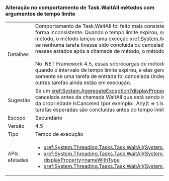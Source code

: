 ### <a name="change-in-behavior-for-taskwaitall-methods-with-time-out-arguments"></a>Alteração no comportamento de Task.WaitAll métodos com argumentos de tempo limite

|   |   |
|---|---|
|Detalhes|Comportamento de Task.WaitAll foi feito mais consistente no .NET 4.5.In o .NET Framework 4, esses métodos se comportam de forma inconsistente. Quando o tempo limite expirou, se uma ou mais tarefas foram concluídas ou canceladas antes da chamada de método, o método lançou uma exceção <xref:System.AggregateException?displayProperty=name>. Quando o tempo limite expirava, se nenhuma tarefa tivesse sido concluída ou cancelada antes da chamada de método, mas uma ou mais tarefas tivessem entrado nesses estados após a chamada de método, o método retornava false.<br/><br/>No .NET Framework 4.5, essas sobrecargas de método agora retornam falsos se todas as tarefas ainda estão em execução quando o intervalo de tempo limite expirou, e elas geram um <xref:System.AggregateException?displayProperty=name> exceção somente se uma tarefa de entrada foi cancelada (independentemente se ela estava antes ou depois do método chamar) e não há outras tarefas ainda estão em execução.|
|Sugestão|Se um <xref:System.AggregateException?displayProperty=name> sendo detectada como um meio de detectar uma tarefa que foi cancelada antes da chamada WaitAll que está sendo invocada, que o código em vez disso, deve fazer a detecção mesmo por meio da propriedade IsCanceled (por exemplo:. Any(t =&gt; t.IsCanceled)) desde que o .NET 4.6 somente lançará nesse caso se todas as tarefas esperadas são concluídas antes do tempo limite.|
|Escopo|Secundário|
|Versão|4.5|
|Tipo|Tempo de execução|
|APIs afetadas|<ul><li><xref:System.Threading.Tasks.Task.WaitAll(System.Threading.Tasks.Task[],System.Int32)?displayProperty=nameWithType></li><li><xref:System.Threading.Tasks.Task.WaitAll(System.Threading.Tasks.Task[],System.Int32,System.Threading.CancellationToken)?displayProperty=nameWithType></li><li><xref:System.Threading.Tasks.Task.WaitAll(System.Threading.Tasks.Task[],System.TimeSpan)?displayProperty=nameWithType></li></ul>|

